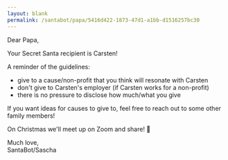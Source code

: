 ```yaml
---
layout: blank
permalink: /santabot/papa/5416d422-1873-47d1-a1bb-d1516257bc30
---
```


Dear Papa,

Your Secret Santa recipient is Carsten!

A reminder of the guidelines:
* give to a cause/non-profit that you think will resonate with Carsten
* don't give to Carsten's employer (if Carsten works for a non-profit)
* there is no pressure to disclose how much/what you give

If you want ideas for causes to give to, feel free to reach out to some other family members! 

On Christmas we'll meet up on Zoom and share! 🎅

Much love,  
SantaBot/Sascha
